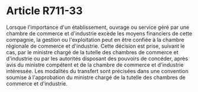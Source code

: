 # Article R711-33

Lorsque l'importance d'un établissement, ouvrage ou service géré par une chambre de commerce et d'industrie excède les moyens financiers de cette compagnie, la gestion ou l'exploitation peut en être confiée à la chambre régionale de commerce et d'industrie.   Cette décision est prise, suivant le cas, par le ministre chargé de la tutelle des chambres de commerce et d'industrie ou par les autorités disposant des pouvoirs de concéder, après avis du ministre compétent et de la chambre de commerce et d'industrie intéressée.   Les modalités du transfert sont précisées dans une convention soumise à l'approbation du ministre chargé de la tutelle des chambres de commerce et d'industrie.